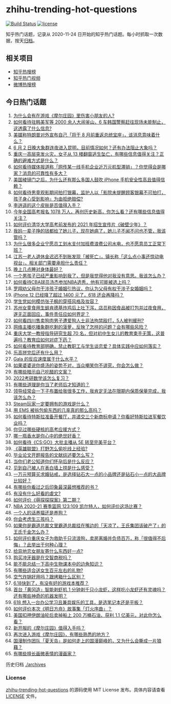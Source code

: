 # zhihu-trending-hot-questions

[![Build Status](https://github.com/justjavac/zhihu-trending-hot-questions/workflows/ci/badge.svg?branch=master)](https://github.com/justjavac/zhihu-trending-hot-questions/actions)
[![license](https://img.shields.io/github/license/justjavac/zhihu-trending-hot-questions)](https://github.com/justjavac/zhihu-trending-hot-questions/blob/master/LICENSE)

知乎热门话题，记录从 2020-11-24 日开始的知乎热门话题。每小时抓取一次数据，按天[归档](./archives)。

## 相关项目

- [知乎热搜榜](https://github.com/justjavac/zhihu-trending-top-search)
- [知乎热门视频](https://github.com/justjavac/zhihu-trending-hot-video)
- [微博热搜榜](https://github.com/justjavac/weibo-trending-hot-search)

## 今日热门话题

<!-- BEGIN -->
<!-- 最后更新时间 Thu Jun 03 2021 07:34:07 GMT+0800 (China Standard Time) -->

1. [为什么会有在游戏《摩尔庄园》里伤害小朋友的人?](https://www.zhihu.com/question/462710878)
2. [如何看待驻韩美军等 2000 余人大闹釜山，6
   车韩国警察赶往现场未能制止，这透露了什么信息?](https://www.zhihu.com/question/462483378)
3. [美媒称特朗普对外宣布自己「将于 8
   月前重返总统宝座」，该消息意味着什么？](https://www.zhihu.com/question/462756205)
4. [6 月 2
   日晚大象群连夜进入昆明，目前情况如何？还有办法阻止大象吗？](https://www.zhihu.com/question/462850326)
5. [重庆一高层突发火灾，女子从 13
   楼翻窗逃生坠亡，有哪些信息值得关注？正确的避难方式是什么？](https://www.zhihu.com/question/462732429)
6. [如何看待媒体报道称「网传某一线手机企业近万元机型滞销」？你觉得会是哪家？消息的可靠性有多大？](https://www.zhihu.com/question/462169085)
7. [美国棱镜门之后，为什么还有那么多国人鼓吹 iPhone
   手机安全性高且值得信赖？](https://www.zhihu.com/question/462240019)
8. [如何看待男童观影期间拍打银幕，监护人以「影院未提醒顾客银幕不可拍打，孩子身心受到影响」为由拒绝赔偿?](https://www.zhihu.com/question/462576679)
9. [李逍遥的这个皮肤是否值得入手？](https://www.zhihu.com/question/462479516)
10. [今年全国高考报名 1078
    万人，再创历史新高，你怎么看？还有哪些信息值得关注？](https://www.zhihu.com/question/462737006)
11. [如何评价清华大学高考前发布的 2021
    年招生宣传片《破壁少年》？](https://www.zhihu.com/question/462710342)
12. [我妈一辈子挣的钱都给了她儿子，现在她病了，她儿子不闻不问也不管，我该管吗？](https://www.zhihu.com/question/457182672)
13. [为什么很多企业宁愿员工划水支付加班费浪费公司水电，也不愿意员工正常下班？](https://www.zhihu.com/question/459051707)
14. [江苏一老人退休金迟迟不到账发现「被死亡」，镇长称「这么点小事还惊动电视台」，相关部门需要承担什么责任？](https://www.zhihu.com/question/461872299)
15. [晚上几点睡对身体最好？](https://www.zhihu.com/question/446207896)
16. [一个男孩子已经严重影响到我了，但是我觉得他对我没有意思。我该怎么办？](https://www.zhihu.com/question/461582450)
17. [如何看待CBA球员汤杰参加NBA选秀，他有可能被选上吗？](https://www.zhihu.com/question/462468673)
18. [罗翔劝父母勿干涉孩子婚姻引热议，你认为父母有权干涉子女婚姻吗？](https://www.zhihu.com/question/462591633)
19. [iPhone 12 已经降了超过 1400 元了，618
    还会再降吗？](https://www.zhihu.com/question/462115454)
20. [学生党如何模仿张子枫的穿搭风格及妆容？](https://www.zhihu.com/question/297388550)
21. [苏州女童食用生蛆肯德基炸鸡后上吐下泻，店员称因食品被打包并过夜食用，遂无正面回应，事件责任应如何界定？](https://www.zhihu.com/question/462747978)
22. [如何看四川售卖狗肉男子遭爱狗人士非法拘禁殴打，5人被判缓刑?](https://www.zhihu.com/question/462762755)
23. [网络主播吃播象群吃剩的菠萝，反映了怎样的问题？会有哪些风险？](https://www.zhihu.com/question/462709230)
24. [重庆大学一教授指导研究生超 70
    名，但对初中生女儿的教育束手无策，这普遍吗？教育应如何对症下药？](https://www.zhihu.com/question/462546679)
25. [如何看待教育部明确，禁止教职工与学生谈恋爱？具体实践中应如何落实？](https://www.zhihu.com/question/462607174)
26. [乐高拼完后还有什么用？](https://www.zhihu.com/question/436748383)
27. [Gala 的反应速度属于什么水平？](https://www.zhihu.com/question/459468121)
28. [如果婆婆说你盛汤的姿势不对，当众嘲笑你不讲究，你会怎么做？](https://www.zhihu.com/question/462684999)
29. [有哪些暗示自己吃醋的文案？](https://www.zhihu.com/question/445457934)
30. [2022考研数学该怎么复习？](https://www.zhihu.com/question/400670164)
31. [有哪些道理是你当了老师后才知道的？](https://www.zhihu.com/question/366090311)
32. [领导经常会一下子布置给我很多工作，我肯定无法在限期内保质保量完成，我该怎么办？](https://www.zhihu.com/question/457243466)
33. [Steam玩家一定要拥有的游戏是什么？](https://www.zhihu.com/question/370676694)
34. [用 EMS 被拆包偷东西的几率真的那么高吗？](https://www.zhihu.com/question/27985854)
35. [如何看待特斯拉准备开餐厅，并递交三个新商标申请？你看好特斯拉进军餐饮业吗？](https://www.zhihu.com/question/462718838)
36. [你见过哪些硬核的高考应援方式？](https://www.zhihu.com/question/462614666)
37. [哪一瓶香水是你心中的绝世好香？](https://www.zhihu.com/question/345669382)
38. [如何看待《CS:GO》大批主播从 5E 转至完美平台？](https://www.zhihu.com/question/462426659)
39. [《英雄联盟》打野怎么偷吃线上经验?](https://www.zhihu.com/question/331868498)
40. [毕业论文开题报告的文献综述要怎么写？](https://www.zhihu.com/question/50614658)
41. [当你们老公知道你们怀孕后是什么反应？](https://www.zhihu.com/question/352213352)
42. [见到自己被人在表白墙上捞是什么感受？](https://www.zhihu.com/question/426184407)
43. [一万元预算买求婚钻戒，是选择钻石大一点的小品牌还是钻石小一点的大品牌比较好？](https://www.zhihu.com/question/29216298)
44. [有哪些你看过之后印象最深最想推荐的书？](https://www.zhihu.com/question/380504895)
45. [有没有什么好看的虐文?](https://www.zhihu.com/question/340669737)
46. [如何评价《萌探探探案》第二期？](https://www.zhihu.com/question/461909859)
47. [NBA 2020-21 赛季篮网 123:109
    凯尔特人，如何评价这场比赛？](https://www.zhihu.com/question/462694307)
48. [一个人的话养猫还是养狗？](https://www.zhihu.com/question/461625066)
49. [你会考虑生三孩吗？](https://www.zhihu.com/question/462397389)
50. [如果你是霸道总裁文里霸道总裁挂在嘴边的「天凉了，王氏集团该破产了」的王氏千金怎么办？](https://www.zhihu.com/question/408494360)
51. [如何评价重庆女子为救助千只流浪狗，卖房离婚并负债百万，称「很值得不后悔」？此举出于何种心理？](https://www.zhihu.com/question/462541195)
52. [给异地恋女朋友寄什么东西好一点?](https://www.zhihu.com/question/376029422)
53. [购买冲牙器是在交智商税吗？](https://www.zhihu.com/question/346464956)
54. [能不能总结一下高中生物课本中的边角知识？](https://www.zhihu.com/question/379424271)
55. [有哪些适合送女生百元左右的礼物?](https://www.zhihu.com/question/322183789)
56. [空气炸锅好用吗？跟烤箱什么区别？](https://www.zhihu.com/question/291230420)
57. [6.18快到了，有没有好的游戏本推荐？](https://www.zhihu.com/question/459135728)
58. [首台「黄冈造」智能剥虾机 1
    分钟剥千只小龙虾，这样吃小龙虾还有灵魂吗？还有哪些神奇的机器发明？](https://www.zhihu.com/question/461349209)
59. [618 想入一台办公学习且兼具娱乐的工具，是选笔记本还是平板？](https://www.zhihu.com/question/462362985)
60. [如何评价本次《明日方舟》故事集「灯火序曲」？](https://www.zhihu.com/question/462696608)
61. [美国扣押伊朗油轮后卖掉船上 200 万桶石油，获利 1.1
    亿美元，对此你怎么看？](https://www.zhihu.com/question/462609621)
62. [新开服的《摩尔庄园》值得入手吗？](https://www.zhihu.com/question/462528988)
63. [再次进入游戏《摩尔庄园》，有哪些熟悉的地方？](https://www.zhihu.com/question/462545853)
64. [国漫制作团队「夏天岛」是如何走上的国漫巅峰的，又为什么会撕成一片狼藉？](https://www.zhihu.com/question/462243145)
65. [有哪些擅长画微表情的漫画家？](https://www.zhihu.com/question/456969672)

<!-- END -->

历史归档 [./archives](./archives)

### License

[zhihu-trending-hot-questions](https://github.com/justjavac/zhihu-trending-hot-questions)
的源码使用 MIT License 发布。具体内容请查看 [LICENSE](./LICENSE) 文件。
